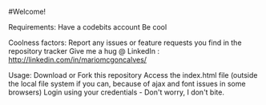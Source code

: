 #Welcome!

Requirements:
Have a codebits account
Be cool

Coolness factors:
Report any issues or feature requests you find in the repository tracker
Give me a hug @ LinkedIn : http://linkedin.com/in/mariomcgoncalves/

Usage:
Download or Fork this repository
Access the index.html file (outside the local file system if you can, because of ajax and font issues in some browsers)
Login using your credentials - Don't worry, I don't bite.